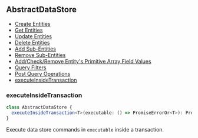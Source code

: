 ## AbstractDataStore

- [Create Entities](CREATE_ENTITIES.MD)
- [Get Entities](GET_ENTITIES.MD)
- [Update Entities](UPDATE_ENTITIES.MD)
- [Delete Entities](DELETE_ENTITIES.MD)
- [Add Sub-Entities](ADD_SUBENTITIES.MD)
- [Remove Sub-Entities](REMOVE_SUBENTITIES.MD)
- [Add/Check/Remove Entity's Primitive Array Field Values](ENTITY_ARRAYS.MD)
- [Query Filters](QUERY_FILTERS.MD)
- [Post Query Operations](POST_QUERY_OPERATIONS.MD)
- [executeInsideTransaction](#executeinsidetransaction)

### <a name="executeinsidetransaction"></a> executeInsideTransaction

```ts
class AbstractDataStore {
  executeInsideTransaction<T>(executable: () => PromiseErrorOr<T>): PromiseErrorOr<T>
}
```
Execute data store commands in `executable` inside a transaction.
